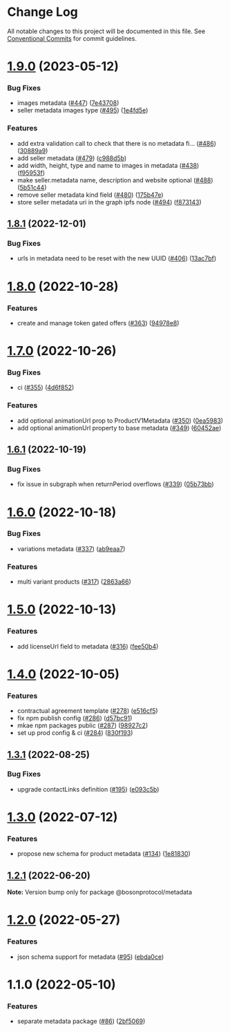 # Change Log

All notable changes to this project will be documented in this file.
See [Conventional Commits](https://conventionalcommits.org) for commit guidelines.

# [1.9.0](https://github.com/bosonprotocol/core-components/compare/@bosonprotocol/metadata@1.8.1...@bosonprotocol/metadata@1.9.0) (2023-05-12)


### Bug Fixes

* images metadata ([#447](https://github.com/bosonprotocol/core-components/issues/447)) ([7e43708](https://github.com/bosonprotocol/core-components/commit/7e437080e0ef1a2af6629702be70111a9dfc3915))
* seller metadata images type ([#495](https://github.com/bosonprotocol/core-components/issues/495)) ([1e4fd5e](https://github.com/bosonprotocol/core-components/commit/1e4fd5e4e2b9d4d49057a363e4618e61c2cd33f8))


### Features

* add extra validation call to check that there is no metadata fi… ([#486](https://github.com/bosonprotocol/core-components/issues/486)) ([30889a9](https://github.com/bosonprotocol/core-components/commit/30889a95124c7856cec4b344daa589aaef9e005e))
* add seller metadata ([#479](https://github.com/bosonprotocol/core-components/issues/479)) ([c988d5b](https://github.com/bosonprotocol/core-components/commit/c988d5b336f6813a0848033d27c88d451c0b86c1))
* add width, height, type and name to images in metadata ([#438](https://github.com/bosonprotocol/core-components/issues/438)) ([f95953f](https://github.com/bosonprotocol/core-components/commit/f95953f402f1d9992c3492e825d622b34f4e6bc2))
* make seller.metadata name, description and website optional ([#488](https://github.com/bosonprotocol/core-components/issues/488)) ([5b51c44](https://github.com/bosonprotocol/core-components/commit/5b51c4464f42fd6b5a84ca78104fb2f7f7e9f15c))
* remove seller metadata kind field ([#480](https://github.com/bosonprotocol/core-components/issues/480)) ([175b47e](https://github.com/bosonprotocol/core-components/commit/175b47e72315732b9020ab39ea88c66428d74ec5))
* store seller metadata uri in the graph ipfs node ([#494](https://github.com/bosonprotocol/core-components/issues/494)) ([f873143](https://github.com/bosonprotocol/core-components/commit/f873143687c0e83513895d04540cac26892867fc))





## [1.8.1](https://github.com/bosonprotocol/core-components/compare/@bosonprotocol/metadata@1.8.0...@bosonprotocol/metadata@1.8.1) (2022-12-01)


### Bug Fixes

* urls in metadata need to be reset with the new UUID ([#406](https://github.com/bosonprotocol/core-components/issues/406)) ([13ac7bf](https://github.com/bosonprotocol/core-components/commit/13ac7bf97b697083a92c5da239c12d7644e6de73))





# [1.8.0](https://github.com/bosonprotocol/core-components/compare/@bosonprotocol/metadata@1.7.0...@bosonprotocol/metadata@1.8.0) (2022-10-28)


### Features

* create and manage token gated offers ([#363](https://github.com/bosonprotocol/core-components/issues/363)) ([94978e8](https://github.com/bosonprotocol/core-components/commit/94978e81957bbca5c4cd28a5375be1b579a013c8))





# [1.7.0](https://github.com/bosonprotocol/core-components/compare/@bosonprotocol/metadata@1.6.1...@bosonprotocol/metadata@1.7.0) (2022-10-26)


### Bug Fixes

* ci ([#355](https://github.com/bosonprotocol/core-components/issues/355)) ([4d6f852](https://github.com/bosonprotocol/core-components/commit/4d6f85242898ed9b4335a31e18f4479a6f01904a))


### Features

* add optional animationUrl prop to ProductV1Metadata ([#350](https://github.com/bosonprotocol/core-components/issues/350)) ([0ea5983](https://github.com/bosonprotocol/core-components/commit/0ea5983e00f11754bc2c9b757d95562fb6a1776a))
* add optional animationUrl property to base metadata ([#349](https://github.com/bosonprotocol/core-components/issues/349)) ([60452ae](https://github.com/bosonprotocol/core-components/commit/60452aef454f26788b374e83eda3369c5914e685))





## [1.6.1](https://github.com/bosonprotocol/core-components/compare/@bosonprotocol/metadata@1.6.0...@bosonprotocol/metadata@1.6.1) (2022-10-19)


### Bug Fixes

* fix issue in subgraph when returnPeriod overflows ([#339](https://github.com/bosonprotocol/core-components/issues/339)) ([05b73bb](https://github.com/bosonprotocol/core-components/commit/05b73bb022cf01f8635cf52e48017668ebaedf8c))





# [1.6.0](https://github.com/bosonprotocol/core-components/compare/@bosonprotocol/metadata@1.5.0...@bosonprotocol/metadata@1.6.0) (2022-10-18)


### Bug Fixes

* variations metadata ([#337](https://github.com/bosonprotocol/core-components/issues/337)) ([ab9eaa7](https://github.com/bosonprotocol/core-components/commit/ab9eaa75edf485b458fdce78b4c5d174e8a87240))


### Features

* multi variant products ([#317](https://github.com/bosonprotocol/core-components/issues/317)) ([2863a66](https://github.com/bosonprotocol/core-components/commit/2863a66bb687d4da2ce0f6694466c03739a1c682))





# [1.5.0](https://github.com/bosonprotocol/core-components/compare/@bosonprotocol/metadata@1.4.0...@bosonprotocol/metadata@1.5.0) (2022-10-13)


### Features

* add licenseUrl field to metadata ([#316](https://github.com/bosonprotocol/core-components/issues/316)) ([fee50b4](https://github.com/bosonprotocol/core-components/commit/fee50b4065f851fad409219715484eb62dcc18bd))





# [1.4.0](https://github.com/bosonprotocol/core-components/compare/@bosonprotocol/metadata@1.3.1...@bosonprotocol/metadata@1.4.0) (2022-10-05)


### Features

* contractual agreement template ([#278](https://github.com/bosonprotocol/core-components/issues/278)) ([e516cf5](https://github.com/bosonprotocol/core-components/commit/e516cf56eda83aefe6fb115329b31ea68b383b7d))
* fix npm publish config ([#286](https://github.com/bosonprotocol/core-components/issues/286)) ([d57bc91](https://github.com/bosonprotocol/core-components/commit/d57bc91b348f5225d0890cc3256ac464bb8ad122))
* mkae npm packages public ([#287](https://github.com/bosonprotocol/core-components/issues/287)) ([98927c2](https://github.com/bosonprotocol/core-components/commit/98927c233740616b80da66a7de30e911e85ab09c))
* set up prod config & ci ([#284](https://github.com/bosonprotocol/core-components/issues/284)) ([830f193](https://github.com/bosonprotocol/core-components/commit/830f1939de1e4c232b5b575d391bff3d3ccfdbe7))





## [1.3.1](https://github.com/bosonprotocol/core-components/compare/@bosonprotocol/metadata@1.3.0...@bosonprotocol/metadata@1.3.1) (2022-08-25)

### Bug Fixes

* upgrade contactLinks definition ([#195](https://github.com/bosonprotocol/core-components/issues/195)) ([e093c5b](https://github.com/bosonprotocol/core-components/commit/e093c5bc5fe12c5f451e7cad7ea56cf1cb14e6d4))

# [1.3.0](https://github.com/bosonprotocol/core-components/compare/@bosonprotocol/metadata@1.2.1...@bosonprotocol/metadata@1.3.0) (2022-07-12)

### Features

* propose new schema for product metadata ([#134](https://github.com/bosonprotocol/core-components/issues/134)) ([1e81830](https://github.com/bosonprotocol/core-components/commit/1e818307a2c1dbd611c2bf50c4ff7080646899f7))

## [1.2.1](https://github.com/bosonprotocol/core-components/compare/@bosonprotocol/metadata@1.2.0...@bosonprotocol/metadata@1.2.1) (2022-06-20)

**Note:** Version bump only for package @bosonprotocol/metadata

# [1.2.0](https://github.com/bosonprotocol/core-components/compare/@bosonprotocol/metadata@1.1.0...@bosonprotocol/metadata@1.2.0) (2022-05-27)

### Features

* json schema support for metadata ([#95](https://github.com/bosonprotocol/core-components/issues/95)) ([ebda0ce](https://github.com/bosonprotocol/core-components/commit/ebda0cef189b3a0c3667dce0a7ac46fecaf22b79))

# 1.1.0 (2022-05-10)

### Features

* separate metadata package ([#86](https://github.com/bosonprotocol/core-components/issues/86)) ([2bf5069](https://github.com/bosonprotocol/core-components/commit/2bf5069256592e8ed5e80a3e557e1402ba437fc9))
